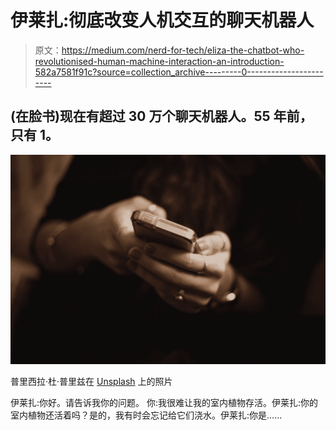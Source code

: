 # 伊莱扎:彻底改变人机交互的聊天机器人

> 原文：<https://medium.com/nerd-for-tech/eliza-the-chatbot-who-revolutionised-human-machine-interaction-an-introduction-582a7581f91c?source=collection_archive---------0----------------------->

## (在脸书)现在有超过 30 万个聊天机器人。55 年前，只有 1。

![](img/ffdd8fdef0d1b4083cc1fcdb19288e7a.png)

普里西拉·杜·普里兹在 [Unsplash](https://unsplash.com?utm_source=medium&utm_medium=referral) 上的照片

伊莱扎:你好。请告诉我你的问题。
你:我很难让我的室内植物存活。伊莱扎:你的室内植物还活着吗？是的，我有时会忘记给它们浇水。伊莱扎:你是……